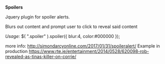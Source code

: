 **Spoilers**


Jquery plugin for spoiler alerts.

Blurs out content and prompt user to click to reveal said content

*Usage:*
$( ".spoiler" ).spoiler({
    blur:4,
    color:#000000
});

more info: http://simondarcyonline.com/2017/01/31/spoileralert/
Example in production https://www.rte.ie/entertainment/2014/0528/620098-rob-revealed-as-tinas-killer-on-corrie/